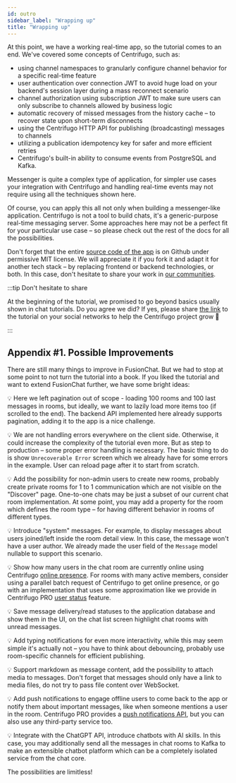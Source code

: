 ```yaml
---
id: outro
sidebar_label: "Wrapping up"
title: "Wrapping up"
---
```


At this point, we have a working real-time app, so the tutorial comes to an end. We've covered some concepts of Centrifugo, such as:

* using channel namespaces to granularly configure channel behavior for a specific real-time feature
* user authentication over connection JWT to avoid huge load on your backend's session layer during a mass reconnect scenario
* channel authorization using subscription JWT to make sure users can only subscribe to channels allowed by business logic
* automatic recovery of missed messages from the history cache – to recover state upon short-term disconnects
* using the Centrifugo HTTP API for publishing (broadcasting) messages to channels
* utilizing a publication idempotency key for safer and more efficient retries
* Centrifugo's built-in ability to consume events from PostgreSQL and Kafka.

Messenger is quite a complex type of application, for simpler use cases your integration with Centrifugo and handling real-time events may not require using all the techniques shown here.

Of course, you can apply this all not only when building a messenger-like application. Centrifugo is not a tool to build chats, it's a generic-purpose real-time messaging server. Some approaches here may not be a perfect fit for your particular use case – so please check out the rest of the docs for all the possibilities.

Don't forget that the entire [source code of the app](https://github.com) is on Github under permissive MIT license. We will appreciate it if you fork it and adapt it for another tech stack – by replacing frontend or backend technologies, or both. In this case, don't hesitate to share your work in [our communities](../getting-started/community.md).

:::tip Don't hesitate to share

At the beginning of the tutorial, we promised to go beyond basics usually shown in chat tutorials. Do you agree we did? If yes, please share [the link](https://centrifugal.dev/docs/getting-started/chat_tutorial_intro) to the tutorial on your social networks to help the Centrifugo project grow 🙏

:::

## Appendix #1. Possible Improvements

There are still many things to improve in FusionChat. But we had to stop at some point to not turn the tutorial into a book. If you liked the tutorial and want to extend FusionChat further, we have some bright ideas:

💡 Here we left pagination out of scope - loading 100 rooms and 100 last messages in rooms, but ideally, we want to lazily load more items too (if scrolled to the end). The backend API implemented here already supports pagination, adding it to the app is a nice challenge.

💡 We are not handling errors everywhere on the client side. Otherwise, it could increase the complexity of the tutorial even more. But as step to production – some proper error handling is necessary. The basic thing to do is show `Unrecoverable Error` screen which we already have for some errors in the example. User can reload page after it to start from scratch.

💡 Add the possibility for non-admin users to create new rooms, probably create private rooms for 1 to 1 communication which are not visible on the "Discover" page. One-to-one chats may be just a subset of our current chat room implementation. At some point, you may add a property for the room which defines the room type – for having different behavior in rooms of different types.

💡 Introduce "system" messages. For example, to display messages about users joined/left inside the room detail view. In this case, the message won't have a user author. We already made the user field of the `Message` model nullable to support this scenario.

💡 Show how many users in the chat room are currently online using Centrifugo [online presence](../server/presence.md). For rooms with many active members, consider using a parallel batch request of Centrifugo to get online presence, or go with an implementation that uses some approximation like we provide in Centrifugo PRO [user status](../pro/user_status.md) feature.

💡 Save message delivery/read statuses to the application database and show them in the UI, on the chat list screen highlight chat rooms with unread messages.

💡 Add typing notifications for even more interactivity, while this may seem simple it's actually not – you have to think about debouncing, probably use room-specific channels for efficient publishing.

💡 Support markdown as message content, add the possibility to attach media to messages. Don't forget that messages should only have a link to media files, do not try to pass file content over WebSocket.

💡 Add push notifications to engage offline users to come back to the app or notify them about important messages, like when someone mentions a user in the room. Centrifugo PRO provides a [push notifications API](../pro/push_notifications.md), but you can also use any third-party service too.

💡 Integrate with the ChatGPT API, introduce chatbots with AI skills. In this case, you may additionally send all the messages in chat rooms to Kafka to make an extensible chatbot platform which can be a completely isolated service from the chat core.

The possibilities are limitless!
